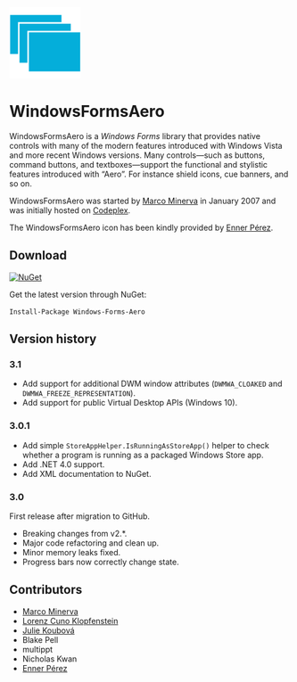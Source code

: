 ![WindowsFormsAero logo](https://raw.githubusercontent.com/LorenzCK/WindowsFormsAero/master/icon/WindowsFormsAero-128.png)

# WindowsFormsAero

WindowsFormsAero is a *Windows Forms* library that provides native controls with many of the modern features introduced with Windows Vista and more recent Windows versions.
Many controls—such as buttons, command buttons, and textboxes—support the functional and stylistic features introduced with “Aero”.
For instance shield icons, cue banners, and so on.

WindowsFormsAero was started by [Marco Minerva](https://github.com/marcominerva) in January 2007 and was initially hosted on [Codeplex](http://windowsformsaero.codeplex.com).

The WindowsFormsAero icon has been kindly provided by&nbsp;[Enner&nbsp;Pérez](https://github.com/ennerperez).

## Download

[![NuGet](https://img.shields.io/nuget/v/Windows-Forms-Aero.svg)](https://www.nuget.org/packages/Windows-Forms-Aero)

Get the latest version through NuGet:

```
Install-Package Windows-Forms-Aero
```

## Version history

### 3.1

* Add support for additional DWM window attributes (`DWMWA_CLOAKED` and `DWMWA_FREEZE_REPRESENTATION`).
* Add support for public Virtual Desktop APIs (Windows&nbsp;10).

### 3.0.1

* Add simple `StoreAppHelper.IsRunningAsStoreApp()` helper to check whether a program is running as a packaged Windows Store app.
* Add .NET&nbsp;4.0 support.
* Add XML documentation to NuGet.

### 3.0

First release after migration to GitHub.
* Breaking changes from v2.*.
* Major code refactoring and clean up.
* Minor memory leaks fixed.
* Progress bars now correctly change state.

## Contributors

* [Marco Minerva](https://github.com/marcominerva)
* [Lorenz Cuno Klopfenstein](https://github.com/lorenzck)
* [Julie Koubová](https://github.com/juliekoubova)
* Blake Pell
* multippt
* Nicholas Kwan
* [Enner Pérez](https://github.com/ennerperez)
